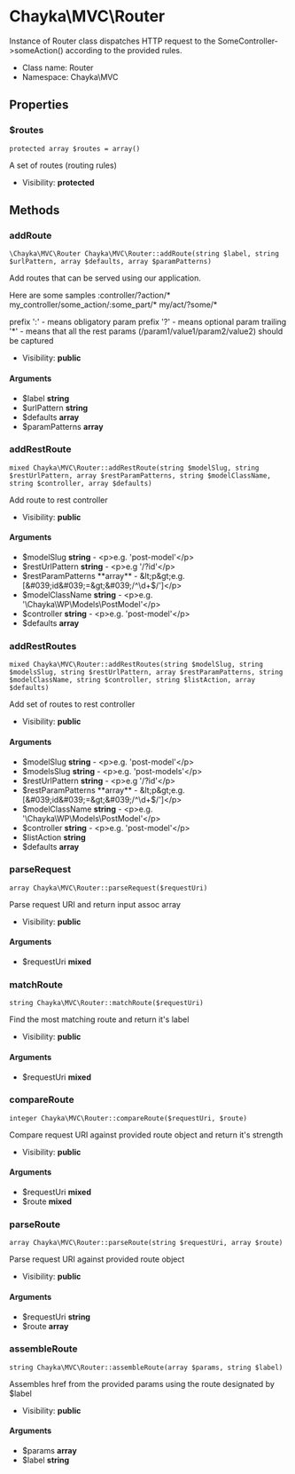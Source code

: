 Chayka\MVC\Router
===============

Instance of Router class dispatches HTTP request to the SomeController-&gt;someAction()
according to the provided rules.




* Class name: Router
* Namespace: Chayka\MVC





Properties
----------


### $routes

    protected array $routes = array()

A set of routes (routing rules)



* Visibility: **protected**


Methods
-------


### addRoute

    \Chayka\MVC\Router Chayka\MVC\Router::addRoute(string $label, string $urlPattern, array $defaults, array $paramPatterns)

Add routes that can be served using our application.

Here are some samples
:controller/?action/*
my_controller/some_action/:some_part/*
my/act/?some/*

prefix ':' - means obligatory param
prefix '?' - means optional param
trailing '*' - means that all the rest params (/param1/value1/param2/value2) should be captured

* Visibility: **public**


#### Arguments
* $label **string**
* $urlPattern **string**
* $defaults **array**
* $paramPatterns **array**



### addRestRoute

    mixed Chayka\MVC\Router::addRestRoute(string $modelSlug, string $restUrlPattern, array $restParamPatterns, string $modelClassName, string $controller, array $defaults)

Add route to rest controller



* Visibility: **public**


#### Arguments
* $modelSlug **string** - &lt;p&gt;e.g. &#039;post-model&#039;&lt;/p&gt;
* $restUrlPattern **string** - &lt;p&gt;e.g &#039;/?id&#039;&lt;/p&gt;
* $restParamPatterns **array** - &lt;p&gt;e.g. [&#039;id&#039;=&gt;&#039;/^\d+$/&#039;]&lt;/p&gt;
* $modelClassName **string** - &lt;p&gt;e.g. &#039;\Chayka\WP\Models\PostModel&#039;&lt;/p&gt;
* $controller **string** - &lt;p&gt;e.g. &#039;post-model&#039;&lt;/p&gt;
* $defaults **array**



### addRestRoutes

    mixed Chayka\MVC\Router::addRestRoutes(string $modelSlug, string $modelsSlug, string $restUrlPattern, array $restParamPatterns, string $modelClassName, string $controller, string $listAction, array $defaults)

Add set of routes to rest controller



* Visibility: **public**


#### Arguments
* $modelSlug **string** - &lt;p&gt;e.g. &#039;post-model&#039;&lt;/p&gt;
* $modelsSlug **string** - &lt;p&gt;e.g. &#039;post-models&#039;&lt;/p&gt;
* $restUrlPattern **string** - &lt;p&gt;e.g &#039;/?id&#039;&lt;/p&gt;
* $restParamPatterns **array** - &lt;p&gt;e.g. [&#039;id&#039;=&gt;&#039;/^\d+$/&#039;]&lt;/p&gt;
* $modelClassName **string** - &lt;p&gt;e.g. &#039;\Chayka\WP\Models\PostModel&#039;&lt;/p&gt;
* $controller **string** - &lt;p&gt;e.g. &#039;post-model&#039;&lt;/p&gt;
* $listAction **string**
* $defaults **array**



### parseRequest

    array Chayka\MVC\Router::parseRequest($requestUri)

Parse request URI and return input assoc array



* Visibility: **public**


#### Arguments
* $requestUri **mixed**



### matchRoute

    string Chayka\MVC\Router::matchRoute($requestUri)

Find the most matching route and return it's label



* Visibility: **public**


#### Arguments
* $requestUri **mixed**



### compareRoute

    integer Chayka\MVC\Router::compareRoute($requestUri, $route)

Compare request URI against provided route object and return it's strength



* Visibility: **public**


#### Arguments
* $requestUri **mixed**
* $route **mixed**



### parseRoute

    array Chayka\MVC\Router::parseRoute(string $requestUri, array $route)

Parse request URI against provided route object



* Visibility: **public**


#### Arguments
* $requestUri **string**
* $route **array**



### assembleRoute

    string Chayka\MVC\Router::assembleRoute(array $params, string $label)

Assembles href from the provided params using the route designated by $label



* Visibility: **public**


#### Arguments
* $params **array**
* $label **string**


